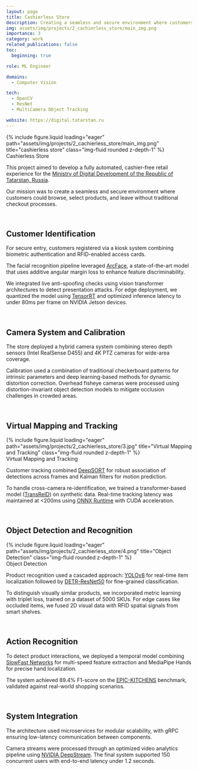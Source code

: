 ```yaml
---
layout: page
title: Cashierless Store
description: Creating a seamless and secure environment where customers could browse, select products, and leave without traditional checkout processes.
img: assets/img/projects/2_cachierless_store/main_img.png
importance: 3
category: work
related_publications: false
toc:
  beginning: true

role: ML Engineer

domains: 
  - Computer Vision

tech:
  - OpenCV
  - ResNet
  - MultiCamera Object Tracking

website: https://digital.tatarstan.ru
---
```


<div class="row">
    <div class="col-sm mt-3 mt-md-0">
        {% include figure.liquid loading="eager" path="assets/img/projects/2_cachierless_store/main_img.png" title="cashierless store" class="img-fluid rounded z-depth-1" %}
    </div>
</div>
<div class="caption">
    Cashierless Store
</div>

This project aimed to develop a fully automated, cashier-free retail experience for the [Ministry of Digital Development of the Republic of Tatarstan, Russia](https://digital.tatarstan.ru). 

Our mission was to create a seamless and secure environment where customers could browse, select products, and leave without traditional checkout processes. 

<br>

## Customer Identification

For secure entry, customers registered via a kiosk system combining biometric authentication and RFID-enabled access cards. 

The facial recognition pipeline leveraged [ArcFace](https://arxiv.org/abs/1801.07698), a state-of-the-art model that uses additive angular margin loss to enhance feature discriminability. 

We integrated live anti-spoofing checks using vision transformer architectures to detect presentation attacks. For edge deployment, we quantized the model using [TensorRT](https://developer.nvidia.com/tensorrt) and optimized inference latency to under 80ms per frame on NVIDIA Jetson devices.

<br>

## Camera System and Calibration

The store deployed a hybrid camera system combining stereo depth sensors (Intel RealSense D455) and 4K PTZ cameras for wide-area coverage. 

Calibration used a combination of traditional checkerboard patterns for intrinsic parameters and deep learning-based methods for dynamic distortion correction. Overhead fisheye cameras were processed using distortion-invariant object detection models to mitigate occlusion challenges in crowded areas.

<br>

## Virtual Mapping and Tracking

<div class="row">
    <div class="col-sm mt-3 mt-md-0">
        {% include figure.liquid loading="eager" path="assets/img/projects/2_cachierless_store/3.jpg" title="Virtual Mapping and Tracking" class="img-fluid rounded z-depth-1" %}
    </div>
</div>
<div class="caption">
    Virtual Mapping and Tracking
</div>

Customer tracking combined [DeepSORT](https://arxiv.org/abs/1703.07402) for robust association of detections across frames and Kalman filters for motion prediction. 

To handle cross-camera re-identification, we trained a transformer-based model ([TransReID](https://arxiv.org/abs/2106.03896)) on synthetic data. Real-time tracking latency was maintained at <200ms using [ONNX Runtime](https://onnxruntime.ai/) with CUDA acceleration.

<br>

## Object Detection and Recognition

<div class="row">
    <div class="col-sm mt-3 mt-md-0">
        {% include figure.liquid loading="eager" path="assets/img/projects/2_cachierless_store/4.png" title="Object Detection" class="img-fluid rounded z-depth-1" %}
    </div>
</div>
<div class="caption">
    Object Detection
</div>

Product recognition used a cascaded approach: [YOLOv8](https://arxiv.org/abs/2304.00501) for real-time item localization followed by [DETR-ResNet50](https://arxiv.org/abs/2005.12872) for fine-grained classification. 

To distinguish visually similar products, we incorporated metric learning with triplet loss, trained on a dataset of 5000 SKUs. For edge cases like occluded items, we fused 2D visual data with RFID spatial signals from smart shelves.

<br>

## Action Recognition

To detect product interactions, we deployed a temporal model combining [SlowFast Networks](https://arxiv.org/abs/1812.03982) for multi-speed feature extraction and MediaPipe Hands for precise hand localization. 

The system achieved 89.4% F1-score on the [EPIC-KITCHENS](https://epic-kitchens.github.io/2023) benchmark, validated against real-world shopping scenarios.

<br>

## System Integration

The architecture used microservices for modular scalability, with gRPC ensuring low-latency communication between components. 

Camera streams were processed through an optimized video analytics pipeline using [NVIDIA DeepStream](https://developer.nvidia.com/deepstream-sdk). The final system supported 150 concurrent users with end-to-end latency under 1.2 seconds.